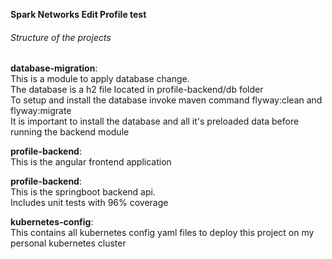****Spark Networks Edit Profile test****

###### Structure of the projects
**database-migration**: <br/>
This is a module to apply database change. <br/>
The database is a h2 file located in profile-backend/db folder <br/>
To setup and install the database invoke maven command flyway:clean and flyway:migrate <br/>
It is important to install the database and all it's preloaded data before running the backend module

**profile-backend**: <br/>
This is the angular frontend application

**profile-backend**: <br/>
This is the springboot backend api. <br/>
Includes unit tests with 96% coverage

**kubernetes-config**: <br/>
This contains all kubernetes config yaml files to deploy this project on my personal kubernetes cluster

